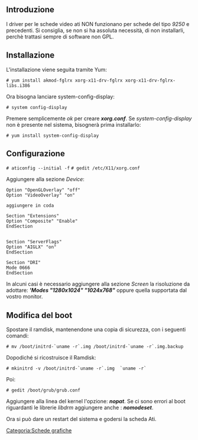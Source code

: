 Introduzione
------------

I driver per le schede video ati NON funzionano per schede del tipo *9250* e precedenti. Si consiglia, se non si ha assoluta necessità, di non installarli, perchè trattasi sempre di software non GPL.

Installazione
-------------

L'installazione viene seguita tramite Yum:

`# yum install akmod-fglrx xorg-x11-drv-fglrx xorg-x11-drv-fglrx-libs.i386`

Ora bisogna lanciare system-config-display:

`# system config-display`

Premere semplicemente *ok* per creare ***xorg.conf***. Se *system-config-display* non è presente nel sistema, bisognerà prima installarlo:

`# yum install system-config-display`

Configurazione
--------------

`# aticonfig --initial -f`
`# gedit /etc/X11/xorg.conf`

Aggiungere alla sezione *Device*:

    Option "OpenGLOverlay" "off"
    Option "VideoOverlay" "on"

    aggiungere in coda

    Section "Extensions"
    Option "Composite" "Enable"
    EndSection


    Section "ServerFlags"
    Option "AIGLX" "on"
    EndSection

    Section "DRI"
    Mode 0666
    EndSection

In alcuni casi è necessario aggiungere alla sezione *Screen* la risoluzione da adottare: ***'Modes "1280x1024" "1024x768"*** oppure quella supportata dal vostro monitor.

Modifica del boot
-----------------

Spostare il ramdisk, mantenendone una copia di sicurezza, con i seguenti comandi:

`` # mv /boot/initrd-`uname -r`.img /boot/initrd-`uname -r`.img.backup ``

Dopodiché si ricostruisce il Ramdisk:

`` # mkinitrd -v /boot/initrd-`uname -r`.img  `uname -r` ``

Poi:

`# gedit /boot/grub/grub.conf`

Aggiungere alla linea del kernel l'opzione: ***nopat***.
Se ci sono errori al boot riguardanti le librerie *libdrm* aggiungere anche : ***nomodeset***.

Ora si può dare un restart del sistema e godersi la scheda Ati.

[Categoria:Schede grafiche](Categoria:Schede_grafiche "wikilink")
